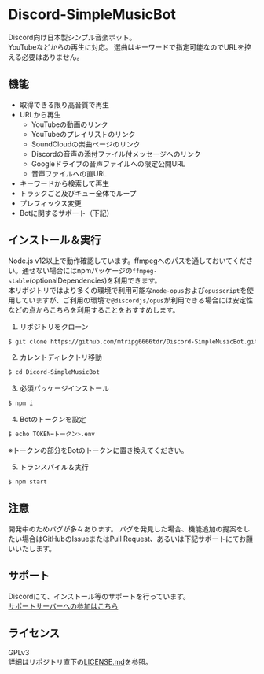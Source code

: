 # Discord-SimpleMusicBot
Discord向け日本製シンプル音楽ボット。  
YouTubeなどからの再生に対応。
選曲はキーワードで指定可能なのでURLを控える必要はありません。

## 機能
- 取得できる限り高音質で再生
- URLから再生
  - YouTubeの動画のリンク
  - YouTubeのプレイリストのリンク
  - SoundCloudの楽曲ページのリンク
  - Discordの音声の添付ファイル付メッセージへのリンク
  - Googleドライブの音声ファイルへの限定公開URL
  - 音声ファイルへの直URL
- キーワードから検索して再生
- トラックごと及びキュー全体でループ
- プレフィックス変更
- Botに関するサポート（下記）

## インストール＆実行
Node.js v12以上で動作確認しています。ffmpegへのパスを通しておいてください。通せない場合にはnpmパッケージの`ffmpeg-stable`(optionalDependencies)を利用できます。  
本リポジトリではより多くの環境で利用可能な`node-opus`および`opusscript`を使用していますが、ご利用の環境で`@discordjs/opus`が利用できる場合には安定性などの点からこちらを利用することをおすすめします。
1. リポジトリをクローン
```bash
$ git clone https://github.com/mtripg6666tdr/Discord-SimpleMusicBot.git
```

2. カレントディレクトリ移動
```bash
$ cd Dicord-SimpleMusicBot
```

3. 必須パッケージインストール
```bash
$ npm i
```

4. Botのトークンを設定
```bash
$ echo TOKEN=トークン>.env
```
※トークンの部分をBotのトークンに置き換えてください。

5. トランスパイル＆実行
```bash
$ npm start
```

## 注意
開発中のためバグが多々あります。
バグを発見した場合、機能追加の提案をしたい場合はGitHubのIssueまたはPull Request、あるいは下記サポートにてお願いいたします。

## サポート
Discordにて、インストール等のサポートを行っています。  
[サポートサーバーへの参加はこちら](https://discord.gg/7DrAEXBMHe)

## ライセンス
GPLv3  
詳細はリポジトリ直下の[LICENSE.md](LICENSE.md)を参照。
